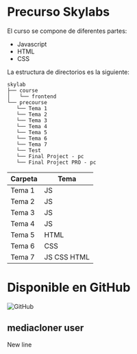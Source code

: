 # Precurso Skylabs

El curso se compone de diferentes partes:

* Javascript
* HTML
* CSS

La estructura de directorios es la siguiente: 

```
skylab
├── course
│   └── frontend
└── precourse
   └── Tema 1
   └── Tema 2
   └── Tema 3
   └── Tema 4
   └── Tema 5
   └── Tema 6
   └── Tema 7
   └── Test
   └── Final Project - pc
   └── Final Project PRO - pc
```

Carpeta | Tema
--------|--------
Tema 1  | JS
Tema 2  | JS
Tema 3  | JS
Tema 4  | JS
Tema 5  | HTML
Tema 6  | CSS
Tema 7  | JS CSS HTML



# Disponible en GitHub
 ![GitHub](
https://cdn0.iconfinder.com/data/icons/octicons/1024/mark-github-128.png)

## mediacloner user

New line


